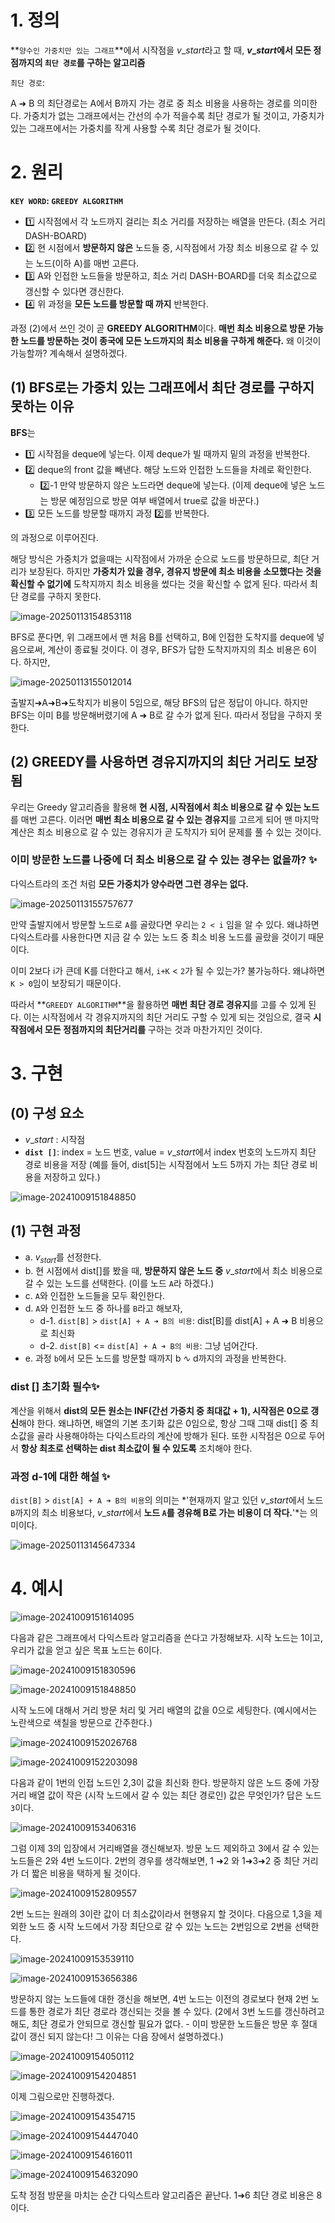 # 1. 정의

**`양수인 가중치만 있는 그래프`**에서 시작점을 $v\_{start}$라고 할 때, **$v\_{start}$에서 모든 정점까지의 `최단 경로`를 구하는 알고리즘**



`최단 경로`: 

A ➜ B 의 최단경로는 A에서 B까지 가는 경로 중 최소 비용을 사용하는 경로를 의미한다.
가중치가 없는 그래프에서는 간선의 수가 적을수록 최단 경로가 될 것이고, 가중치가 있는 그래프에서는 가중치를 작게 사용할 수록 최단 경로가 될 것이다.

# 2. 원리

**`KEY WORD`: `GREEDY ALGORITHM`**

- 1️⃣ 시작점에서 각 노드까지 걸리는 최소 거리를 저장하는 배열을 만든다. (최소 거리 DASH-BOARD)
- 2️⃣ 현 시점에서 **방문하지 않은** 노드들 중, 시작점에서 가장 최소 비용으로 갈 수 있는 노드(이하 A)를 매번 고른다.
- 3️⃣ A와 인접한 노드들을 방문하고, 최소 거리 DASH-BOARD를 더욱 최소값으로 갱신할 수 있다면 갱신한다.
- 4️⃣ 위 과정을 **모든 노드를 방문할 때 까지** 반복한다.

과정 (2)에서 쓰인 것이 곧 **GREEDY ALGORITHM**이다. **매번 최소 비용으로 방문 가능한 노드를 방문하는 것이 종국에 모든 노드까지의 최소 비용을 구하게 해준다.** 왜 이것이 가능할까? 계속해서 설명하겠다.

## (1) BFS로는 가중치 있는 그래프에서 최단 경로를 구하지 못하는 이유

**BFS**는

- 1️⃣ 시작점을 deque에 넣는다. 이제 deque가 빌 때까지 밑의 과정을 반복한다.
- 2️⃣ deque의 front 값을 빼낸다. 해당 노드와 인접한 노드들을 차례로 확인한다.
  - 2️⃣-1 만약 방문하지 않은 노드라면 deque에 넣는다. 
    (이제 deque에 넣은 노드는 방문 예정임으로 방문 여부 배열에서 true로 값을 바꾼다.)
- 3️⃣ 모든 노드를 방문할 때까지 과정 2️⃣를 반복한다. 

의 과정으로 이루어진다. 

해당 방식은 가중치가 없을때는 시작점에서 가까운 순으로 노드를 방문하므로, 최단 거리가 보장된다. 
하지만 **가중치가 있을 경우, 경유지 방문에 최소 비용을 소모했다는 것을 확신할 수 없기에** 도착지까지 최소 비용을 썼다는 것을 확신할 수 없게 된다. 따라서 최단 경로를 구하지 못한다.

  ![image-20250113154853118](../../../../Documents/GitHub/dalcheonroadhead-github-blog/dalcheonroadhead.github.io/images/010-dijkstra/image-20250113154853118.png)

BFS로 푼다면, 위 그래프에서 맨 처음 B를 선택하고, B에 인접한 도착지를 deque에 넣음으로써, 계산이 종료될 것이다. 이 경우, BFS가 답한 도착지까지의 최소 비용은 6이다. 하지만,

![image-20250113155012014](../../../../Documents/GitHub/dalcheonroadhead-github-blog/dalcheonroadhead.github.io/images/010-dijkstra/image-20250113155012014.png)

출발지➜A➜B➜도착지가 비용이 5임으로, 해당 BFS의 답은 정답이 아니다. 하지만 BFS는 이미 B를 방문해버렸기에 A ➜ B로 갈 수가 없게 된다. 따라서 정답을 구하지 못한다.

## (2) GREEDY를 사용하면 경유지까지의 최단 거리도 보장됨

우리는 Greedy 알고리즘을 활용해 **현 시점, 시작점에서 최소 비용으로 갈 수 있는 노드**를 매번 고른다. 이러면 **매번 최소 비용으로 갈 수 있는 경유지**를 고르게 되어 맨 마지막 계산은 최소 비용으로 갈 수 있는 경유지가 곧 도착지가 되어 문제를 풀 수 있는 것이다.

### 이미 방문한 노드를 나중에 더 최소 비용으로 갈 수 있는 경우는 없을까? ✨

다익스트라의 조건 처럼 **모든 가중치가 양수라면 그런 경우는 없다.**

![image-20250113155757677](../../../../Documents/GitHub/dalcheonroadhead-github-blog/dalcheonroadhead.github.io/images/010-dijkstra/image-20250113155757677.png)

만약 출발지에서 방문할 노드로 `A`를 골랐다면 우리는 `2 < i` 임을 알 수 있다. 왜냐하면 다익스트라를 사용한다면 지금 갈 수 있는 노드 중 최소 비용 노드를 골랐을 것이기 때문이다.

이미 2보다 i가 큰데 K를 더한다고 해서, `i+K` < `2`가 될 수 있는가? 불가능하다. 왜냐하면 `K > 0`임이 보장되기 때문이다.

따라서 **`GREEDY ALGORITHM`**을 활용하면 **매번 최단 경로 경유지**를 고를 수 있게 된다. 이는 시작점에서 각 경유지까지의 최단 거리도 구할 수 있게 되는 것임으로, 결국 **시작점에서 모든 정점까지의 최단거리를** 구하는 것과 마찬가지인 것이다.

# 3. 구현

## (0) 구성 요소

- $v\_{start}$ : 시작점
- **`dist []`**: index = 노드 번호, value = $v\_{start}$에서 index 번호의 노드까지 최단 경로 비용을 저장
                     (예를 들어, dist[5]는 시작점에서 노드 5까지 가는 최단 경로 비용을 저장하고 있다.)

![image-20241009151848850](../../../../Documents/GitHub/dalcheonroadhead-github-blog/dalcheonroadhead.github.io/images/010-dijkstra/image-20241009151848850-1736749472171-4.png)

## (1) 구현 과정

- a. $v_{start}$를 선정한다.
- b. 현 시점에서 dist[]를 봤을 때,  **방문하지 않은 노드 중** $v\_{start}$에서 최소 비용으로 갈 수 있는 노드를 선택한다. (이를 노드 `A`라 하겠다.)
- c. `A`와 인접한 노드들을 모두 확인한다.
- d. `A`와 인접한 노드 중 하나를 `B`라고 해보자, 
  - d-1. `dist[B]` > `dist[A] + A ➜ B의 비용`: dist[B]를 dist[A] + A ➜ B 비용으로 최신화 
  - d-2. `dist[B]` <= `dist[A] + A ➜ B의 비용`: 그냥 넘어간다.
- e. 과정 `b`에서 모든 노드를 방문할 때까지 b ∿ d까지의 과정을 반복한다.



### dist [] 초기화 필수✨

계산을 위해서 **dist의 모든 원소는 INF(간선 가중치 중 최대값 + 1), 시작점은 0으로 갱신**해야 한다. 
왜냐하면, 배열의 기본 초기화 값은 0임으로, 항상 그때 그때 dist[] 중 최소값을 골라 사용해야하는 다익스트라의 계산에 방해가 된다. 또한 시작점은 0으로 두어서 **항상 최초로 선택하는 dist 최소값이 될 수 있도록** 조치해야 한다. 

### 과정 d-1에 대한 해설 ✨

 `dist[B]` > `dist[A] + A ➜ B의 비용`의 의미는 *'현재까지 알고 있던 $v\_{start}$에서 노드 `B`까지의 최소 비용보다, $v\_{start}$에서 **노드 `A`를 경유해 B로 가는 비용이 더 작다.**'*는 의미이다. 

![image-20250113145647334](../../../../Documents/GitHub/dalcheonroadhead-github-blog/dalcheonroadhead.github.io/images/010-dijkstra/image-20250113145647334.png)



# 4. 예시

![image-20241009151614095](../../../../Documents/GitHub/dalcheonroadhead-github-blog/dalcheonroadhead.github.io/images/다익스트라알고리즘에대하여/image-20241009151614095.png)

다음과 같은 그래프에서 다익스트라 알고리즘을 쓴다고 가정해보자. 시작 노드는 1이고, 우리가 값을 얻고 싶은 목표 노드는 6이다. 

![image-20241009151830596](../../../../Documents/GitHub/dalcheonroadhead-github-blog/dalcheonroadhead.github.io/images/다익스트라알고리즘에대하여/image-20241009151830596.png)

![image-20241009151848850](../../../../Documents/GitHub/dalcheonroadhead-github-blog/dalcheonroadhead.github.io/images/다익스트라알고리즘에대하여/image-20241009151848850.png)

시작 노드에 대해서 거리 방문 처리 및 거리 배열의 값을 0으로 세팅한다. (예시에서는 노란색으로 색칠을 방문으로 간주한다.)

![image-20241009152026768](../../../../Documents/GitHub/dalcheonroadhead-github-blog/dalcheonroadhead.github.io/images/다익스트라알고리즘에대하여/image-20241009152026768.png)

![image-20241009152203098](../../../../Documents/GitHub/dalcheonroadhead-github-blog/dalcheonroadhead.github.io/images/다익스트라알고리즘에대하여/image-20241009152203098.png)

다음과 같이 1번의 인접 노드인 2,3이 값을 최신화 한다. 방문하지 않은 노드 중에 가장 거리 배열 값이 작은 (시작 노드에서 갈 수 있는 최단 경로인) 값은 무엇인가? 답은 노드 `3`이다. 

![image-20241009153406316](../../../../Documents/GitHub/dalcheonroadhead-github-blog/dalcheonroadhead.github.io/images/다익스트라알고리즘에대하여/image-20241009153406316.png)

그럼 이제 3의 입장에서 거리배열을 갱신해보자. 방문 노드 제외하고 3에서 갈 수 있는 노드들은 2와 4번 노드이다. 
2번의 경우를 생각해보면, 1 ➜2 와 1➜3➜2 중 최단 거리가 더 짧은 비용을 택하게 될 것이다.

![image-20241009152809557](../../../../Documents/GitHub/dalcheonroadhead-github-blog/dalcheonroadhead.github.io/images/다익스트라알고리즘에대하여/image-20241009152809557.png)

2번 노드는 원래의 3이란 값이 더 최소값이라서 현행유지 할 것이다. 다음으로 1,3을 제외한 노드 중 시작 노드에서 가장 최단으로 갈 수 있는 노드는 2번임으로 2번을 선택한다.

![image-20241009153539110](../../../../Documents/GitHub/dalcheonroadhead-github-blog/dalcheonroadhead.github.io/images/다익스트라알고리즘에대하여/image-20241009153539110.png)

![image-20241009153656386](../../../../Documents/GitHub/dalcheonroadhead-github-blog/dalcheonroadhead.github.io/images/다익스트라알고리즘에대하여/image-20241009153656386.png)

방문하지 않는 노드들에 대한 갱신을 해보면, 4번 노드는 이전의 경로보다 현재 2번 노드를 통한 경로가 최단 경로라 갱신되는 것을 볼 수 있다. (2에서 3번 노드를 갱신하려고 해도, 최단 경로가 안되므로 갱신할 필요가 없다. - 이미 방문한 노드들은 방문 후 절대 값이 갱신 되지 않는다! 그 이유는 다음 장에서 설명하겠다.)

![image-20241009154050112](../../../../Documents/GitHub/dalcheonroadhead-github-blog/dalcheonroadhead.github.io/images/다익스트라알고리즘에대하여/image-20241009154050112.png)

![image-20241009154204851](../../../../Documents/GitHub/dalcheonroadhead-github-blog/dalcheonroadhead.github.io/images/다익스트라알고리즘에대하여/image-20241009154204851.png)

이제 그림으로만 진행하겠다.

![image-20241009154354715](../../../../Documents/GitHub/dalcheonroadhead-github-blog/dalcheonroadhead.github.io/images/다익스트라알고리즘에대하여/image-20241009154354715.png)

![image-20241009154447040](../../../../Documents/GitHub/dalcheonroadhead-github-blog/dalcheonroadhead.github.io/images/다익스트라알고리즘에대하여/image-20241009154447040.png)

![image-20241009154616011](../../../../Documents/GitHub/dalcheonroadhead-github-blog/dalcheonroadhead.github.io/images/다익스트라알고리즘에대하여/image-20241009154616011.png)

![image-20241009154632090](../../../../Documents/GitHub/dalcheonroadhead-github-blog/dalcheonroadhead.github.io/images/다익스트라알고리즘에대하여/image-20241009154632090.png)

도착 정점 방문을 마치는 순간 다익스트라 알고리즘은 끝난다. 1➜6 최단 경로 비용은 8이다. 

